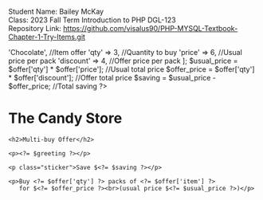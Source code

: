 Student Name: Bailey McKay <br>
Class: 2023 Fall Term Introduction to PHP DGL-123<br>
Repository Link: https://github.com/visalus90/PHP-MYSQL-Textbook-Chapter-1-Try-Items.git

<?php
$username   = 'Bailey';                               //Variable to hold username

$greeting   = 'Hi, ' . $username . '.';               //Greeting is 'Hello, ' + username

$offer = [                                            //Create array to hold offer
    'item'      => 'Chocolate',                       //Item offer
    'qty'       => 3,                                 //Quantity to buy  
    'price'     => 6,                                 //Usual price per pack
    'discount'  => 4,                                 //Offer price per pack
];

$usual_price = $offer['qty'] * $offer['price'];       //Usual total price
$offer_price = $offer['qty'] * $offer['discount'];    //Offer total price
$saving      = $usual_price - $offer_price;           //Total saving
?>
<!DOCTYPE html>
<html>
  <head>
    <title>The Candy Store</title>
    <link rel="stylesheet" hef="css/style.css">
  </head>
  <body>
    <h1>The Candy Store</h1>

    <h2>Multi-buy Offer</h2>

    <p><?= $greeting ?></p>
    
    <p class="sticker">Save $<?= $saving ?></p>
    
    <p>Buy <?= $offer['qty'] ?> packs of <?= $offer['item'] ?>
       for $<?= $offer_price ?><br>(usual price $<?= $usual_price ?>)</p>
  </body>
</html>
